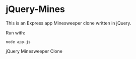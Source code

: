 jQuery-Mines
============

This is an Express app Minesweeper clone written in jQuery.

Run with: 

```
node app.js
```

jQuery Minesweeper Clone
